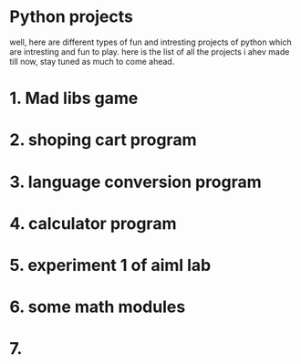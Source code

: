# Python projects 
well, here are different types of fun and intresting projects of python which are intresting and fun to play.
here is the list of all the projects i ahev made till now, stay tuned as much to come ahead.
# 1. Mad libs game
# 2. shoping cart program
# 3. language conversion program
# 4. calculator program 
# 5. experiment 1 of aiml lab 
# 6. some math modules
# 7.

